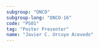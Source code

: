 ```yaml
---
subgroup: "ONCO"
subgroup-long: "ONCO-16"
code: "PS01"
tag: "Poster Presenter"
name: "Javier C. Urcuyo Acevedo"
---
```


